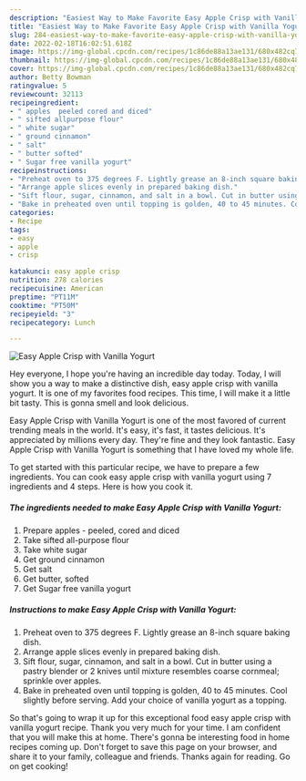 ```yaml
---
description: "Easiest Way to Make Favorite Easy Apple Crisp with Vanilla Yogurt"
title: "Easiest Way to Make Favorite Easy Apple Crisp with Vanilla Yogurt"
slug: 284-easiest-way-to-make-favorite-easy-apple-crisp-with-vanilla-yogurt
date: 2022-02-18T16:02:51.618Z
image: https://img-global.cpcdn.com/recipes/1c86de88a13ae131/680x482cq70/easy-apple-crisp-with-vanilla-yogurt-recipe-main-photo.jpg
thumbnail: https://img-global.cpcdn.com/recipes/1c86de88a13ae131/680x482cq70/easy-apple-crisp-with-vanilla-yogurt-recipe-main-photo.jpg
cover: https://img-global.cpcdn.com/recipes/1c86de88a13ae131/680x482cq70/easy-apple-crisp-with-vanilla-yogurt-recipe-main-photo.jpg
author: Betty Bowman
ratingvalue: 5
reviewcount: 32113
recipeingredient:
- " apples  peeled cored and diced"
- " sifted allpurpose flour"
- " white sugar"
- " ground cinnamon"
- " salt"
- " butter softed"
- " Sugar free vanilla yogurt"
recipeinstructions:
- "Preheat oven to 375 degrees F. Lightly grease an 8-inch square baking dish."
- "Arrange apple slices evenly in prepared baking dish."
- "Sift flour, sugar, cinnamon, and salt in a bowl. Cut in butter using a pastry blender or 2 knives until mixture resembles coarse cornmeal; sprinkle over apples."
- "Bake in preheated oven until topping is golden, 40 to 45 minutes. Cool slightly before serving. Add your choice of vanilla yogurt as a topping."
categories:
- Recipe
tags:
- easy
- apple
- crisp

katakunci: easy apple crisp 
nutrition: 278 calories
recipecuisine: American
preptime: "PT11M"
cooktime: "PT50M"
recipeyield: "3"
recipecategory: Lunch

---
```



![Easy Apple Crisp with Vanilla Yogurt](https://img-global.cpcdn.com/recipes/1c86de88a13ae131/680x482cq70/easy-apple-crisp-with-vanilla-yogurt-recipe-main-photo.jpg)

Hey everyone, I hope you're having an incredible day today. Today, I will show you a way to make a distinctive dish, easy apple crisp with vanilla yogurt. It is one of my favorites food recipes. This time, I will make it a little bit tasty. This is gonna smell and look delicious.



Easy Apple Crisp with Vanilla Yogurt is one of the most favored of current trending meals in the world. It's easy, it's fast, it tastes delicious. It's appreciated by millions every day. They're fine and they look fantastic. Easy Apple Crisp with Vanilla Yogurt is something that I have loved my whole life.


To get started with this particular recipe, we have to prepare a few ingredients. You can cook easy apple crisp with vanilla yogurt using 7 ingredients and 4 steps. Here is how you cook it.

<!--inarticleads1-->

##### The ingredients needed to make Easy Apple Crisp with Vanilla Yogurt:

1. Prepare  apples - peeled, cored and diced
1. Take  sifted all-purpose flour
1. Take  white sugar
1. Get  ground cinnamon
1. Get  salt
1. Get  butter, softed
1. Get  Sugar free vanilla yogurt




<!--inarticleads2-->

##### Instructions to make Easy Apple Crisp with Vanilla Yogurt:

1. Preheat oven to 375 degrees F. Lightly grease an 8-inch square baking dish.
1. Arrange apple slices evenly in prepared baking dish.
1. Sift flour, sugar, cinnamon, and salt in a bowl. Cut in butter using a pastry blender or 2 knives until mixture resembles coarse cornmeal; sprinkle over apples.
1. Bake in preheated oven until topping is golden, 40 to 45 minutes. Cool slightly before serving. Add your choice of vanilla yogurt as a topping.




So that's going to wrap it up for this exceptional food easy apple crisp with vanilla yogurt recipe. Thank you very much for your time. I am confident that you will make this at home. There's gonna be interesting food in home recipes coming up. Don't forget to save this page on your browser, and share it to your family, colleague and friends. Thanks again for reading. Go on get cooking!
